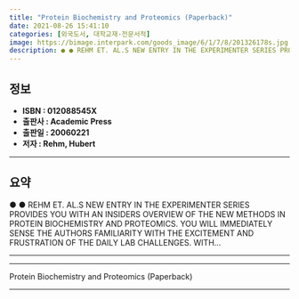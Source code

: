 ```yaml
---
title: "Protein Biochemistry and Proteomics (Paperback)"
date: 2021-08-26 15:41:10
categories: [외국도서, 대학교재-전문서적]
image: https://bimage.interpark.com/goods_image/6/1/7/8/201326178s.jpg
description: ● ● REHM ET. AL.S NEW ENTRY IN THE EXPERIMENTER SERIES PROVIDES YOU WITH AN INSIDERS OVERVIEW OF THE NEW METHODS IN PROTEIN BIOCHEMISTRY AND PROTEOMICS. YOU W
---
```


## **정보**

- **ISBN : 012088545X**
- **출판사 : Academic Press**
- **출판일 : 20060221**
- **저자 : Rehm, Hubert**

------



## **요약**

●  ●  REHM ET. AL.S NEW ENTRY IN THE EXPERIMENTER SERIES PROVIDES YOU WITH AN INSIDERS OVERVIEW OF THE NEW METHODS IN PROTEIN BIOCHEMISTRY AND PROTEOMICS. YOU WILL IMMEDIATELY SENSE THE AUTHORS FAMILIARITY WITH THE EXCITEMENT AND FRUSTRATION OF THE DAILY LAB CHALLENGES. WITH... 

------



------


Protein Biochemistry and Proteomics (Paperback) 

------


